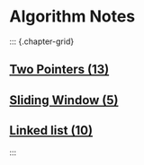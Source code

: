 # Algorithm Notes

::: {.chapter-grid}
## [Two Pointers (13)](two_pointers.html)

## [Sliding Window (5)](sliding_window.html)

## [Linked list (10)](linked_list.html)
:::